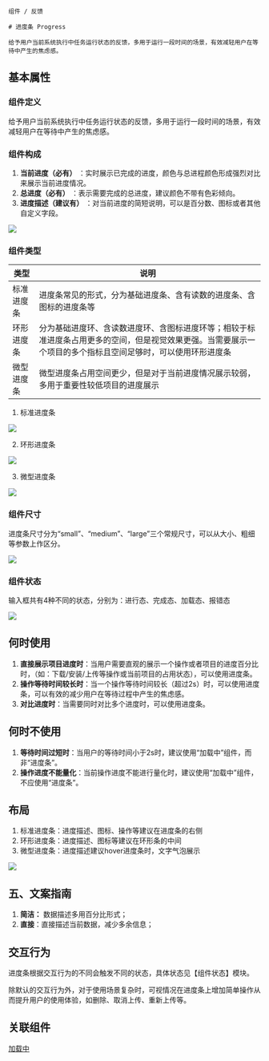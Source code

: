 `````
组件 / 反馈

# 进度条 Progress

给予用户当前系统执行中任务运行状态的反馈，多用于运行一段时间的场景，有效减轻用户在等待中产生的焦虑感。
`````

## 基本属性

### 组件定义

给予用户当前系统执行中任务运行状态的反馈，多用于运行一段时间的场景，有效减轻用户在等待中产生的焦虑感。

### 组件构成

1. **当前进度（必有）** ：实时展示已完成的进度，颜色与总进程颜色形成强烈对比来展示当前进度情况。
2. **总进度（必有）** ：表示需要完成的总进度，建议颜色不带有色彩倾向。
3. **进度描述（建议有）** ：对当前进度的简短说明，可以是百分数、图标或者其他自定义字段。

![](https://p1-arco.byteimg.com/tos-cn-i-uwbnlip3yd/7abb96a86dcf46889f193e634c533843~tplv-uwbnlip3yd-image.image)

### 组件类型

| 类型    | 说明                                                                             |
| ----- | ------------------------------------------------------------------------------ |
| 标准进度条 | 进度条常见的形式，分为基础进度条、含有读数的进度条、含图标的进度条等                                             |
| 环形进度条 | 分为基础进度环、含读数进度环、含图标进度环等；相较于标准进度条占用更多的空间，但是视觉效果更强。当需要展示一个项目的多个指标且空间足够时，可以使用环形进度条 |
| 微型进度条 | 微型进度条占用空间更少，但是对于当前进度情况展示较弱，多用于重要性较低项目的进度展示                                     |

1. 标准进度条

![](https://p1-arco.byteimg.com/tos-cn-i-uwbnlip3yd/c6cb46fcfdf446d596ae85e97588a5a8~tplv-uwbnlip3yd-image.image)

2. 环形进度条

![](https://p1-arco.byteimg.com/tos-cn-i-uwbnlip3yd/fd120464c68946c096a92ddd5bfd9445~tplv-uwbnlip3yd-image.image)

3. 微型进度条

![](https://p1-arco.byteimg.com/tos-cn-i-uwbnlip3yd/27e07429bdae4b7ea230d54a5e6ecc30~tplv-uwbnlip3yd-image.image)

### 组件尺寸

进度条尺寸分为“small”、“medium”、“large”三个常规尺寸，可以从大小、粗细等参数上作区分。

![](https://p1-arco.byteimg.com/tos-cn-i-uwbnlip3yd/4a7847413c984642a94c54704971a29b~tplv-uwbnlip3yd-image.image)

### 组件状态

输入框共有4种不同的状态，分别为：进行态、完成态、加载态、报错态

![](https://p1-arco.byteimg.com/tos-cn-i-uwbnlip3yd/37c49e90a71a415097fbeae59bb7b18d~tplv-uwbnlip3yd-image.image)

## 何时使用

1. **直接展示项目进度时**：当用户需要直观的展示一个操作或者项目的进度百分比时，（如：下载/安装/上传等操作或当前项目的占用状态），可以使用进度条。
2. **操作等待时间较长时**：当一个操作等待时间较长（超过2s）时，可以使用进度条，可以有效的减少用户在等待过程中产生的焦虑感。
3. **对比进度时**：当需要同时对比多个进度时，可以使用进度条。

## 何时不使用

1. **等待时间过短时**：当用户的等待时间小于2s时，建议使用“加载中”组件，而非“进度条”。
2. **操作进度不能量化**：当前操作进度不能进行量化时，建议使用“加载中”组件，不应使用“进度条”。

## 布局

1. 标准进度条：进度描述、图标、操作等建议在进度条的右侧
2. 环形进度条：进度描述、图标等建议在环形条的中间
3. 微型进度条：进度描述建议hover进度条时，文字气泡展示

![](https://p1-arco.byteimg.com/tos-cn-i-uwbnlip3yd/ee7cb652d5044f1b8838a8cc6edb09f3~tplv-uwbnlip3yd-image.image)

## 五、文案指南

1. **简洁：** 数据描述多用百分比形式；
2. **直接**：直接描述当前数据，减少多余信息；

## 交互行为

进度条根据交互行为的不同会触发不同的状态，具体状态见【组件状态】模块。

除默认的交互行为外，对于使用场景复杂时，可视情况在进度条上增加简单操作从而提升用户的使用体验，如删除、取消上传、重新上传等。

## 关联组件

[加载中](/react/components/spin)
